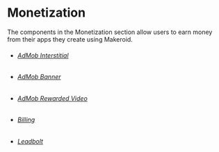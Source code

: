 # Monetization

The components in the Monetization section allow users to earn money from their apps they create using Makeroid.

* ###### [AdMob Interstitial](/components/monetization/admob-interstitial.md)
* ###### [AdMob Banner](/components/monetization/admob-banner.md)
* ###### [AdMob Rewarded Video](/components/monetization/admob-rewarded-video.md)
* ###### [Billing](/components/monetization/billing.md)
* ###### [Leadbolt](/components/monetization/leadbolt.md)